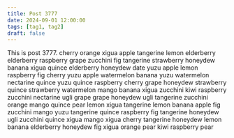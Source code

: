 ```yaml
---
title: Post 3777
date: 2024-09-01 12:00:00
tags: [tag1, tag2]
draft: false
---
```

This is post 3777.
cherry
orange
xigua
apple
tangerine
lemon
elderberry
elderberry
raspberry
grape
zucchini
fig
tangerine
strawberry
honeydew
banana
xigua
quince
elderberry
honeydew
date
yuzu
apple
lemon
raspberry
fig
cherry
yuzu
apple
watermelon
banana
yuzu
watermelon
nectarine
quince
yuzu
quince
raspberry
cherry
grape
honeydew
strawberry
quince
strawberry
watermelon
mango
banana
xigua
zucchini
kiwi
raspberry
zucchini
nectarine
ugli
grape
grape
honeydew
ugli
tangerine
zucchini
orange
mango
quince
pear
lemon
xigua
tangerine
lemon
banana
apple
fig
zucchini
mango
yuzu
tangerine
quince
raspberry
fig
tangerine
honeydew
ugli
zucchini
quince
xigua
mango
xigua
cherry
tangerine
honeydew
lemon
banana
elderberry
honeydew
fig
xigua
orange
pear
kiwi
raspberry
pear
